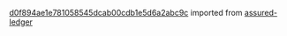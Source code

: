 [d0f894ae1e781058545dcab00cdb1e5d6a2abc9c](https://github.com/insolar/assured-ledger/commit/d0f894ae1e781058545dcab00cdb1e5d6a2abc9c) imported from [assured-ledger](https://github.com/insolar/assured-ledger)

